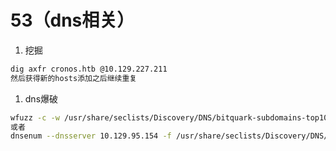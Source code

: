 # 53（dns相关）

1. 挖掘

```bash
dig axfr cronos.htb @10.129.227.211
然后获得新的hosts添加之后继续重复
```

1. dns爆破

```bash
wfuzz -c -w /usr/share/seclists/Discovery/DNS/bitquark-subdomains-top100000.txt -u http://10.10.10.203 -H 'Host: FUZZ.worker.htb' --hh 703
或者
dnsenum --dnsserver 10.129.95.154 -f /usr/share/seclists/Discovery/DNS/bitquark-subdomains-top100000.txt 
```
